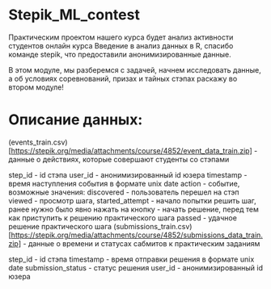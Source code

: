 # Stepik_ML_contest 

Практическим проектом нашего курса будет анализ активности студентов онлайн курса Введение в анализ данных в R, спасибо команде stepik, что предоставили анонимизированные данные.

В этом модуле, мы разберемся с задачей, начнем исследовать данные, а об условиях соревнований, призах и тайных стэпах раскажу во втором модуле!

# Описание данных:

(events_train.csv)[https://stepik.org/media/attachments/course/4852/event_data_train.zip] - данные о действиях, которые совершают студенты со стэпами

step_id - id стэпа
user_id - анонимизированный id юзера
timestamp - время наступления события в формате unix date
action - событие, возможные значения: 
discovered - пользователь перешел на стэп
viewed - просмотр шага,
started_attempt - начало попытки решить шаг, ранее нужно было явно нажать на кнопку - начать решение, перед тем как приступить к решению практического шага
passed - удачное решение практического шага
(submissions_train.csv)[https://stepik.org/media/attachments/course/4852/submissions_data_train.zip] - данные о времени и статусах сабмитов к практическим заданиям

step_id - id стэпа
timestamp - время отправки решения в формате unix date
submission_status - статус решения
user_id - анонимизированный id юзера
